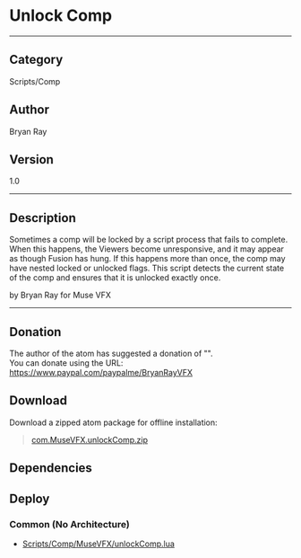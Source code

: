 # Unlock Comp
___

## Category
Scripts/Comp

## Author
Bryan Ray

## Version
1.0

___

## Description
<p>Sometimes a comp will be locked by a script process that fails to complete. When this happens, the Viewers become unresponsive, and it may appear as though Fusion has hung. If this happens more than once, the comp may have nested locked or unlocked flags. This script detects the current state of the comp and ensures that it is unlocked exactly once.</p>

<p>by Bryan Ray for Muse VFX</p>

___

## Donation
The author of the atom has suggested a donation of "".  
You can donate using the URL: <a href="https://www.paypal.com/paypalme/BryanRayVFX">https://www.paypal.com/paypalme/BryanRayVFX</a>
## Download

Download a zipped atom package for offline installation:
> [com.MuseVFX.unlockComp.zip](https://gitlab.com/WeSuckLess/Reactor/-/archive/master/Reactor-master.zip?path=Atoms/com.MuseVFX.unlockComp)  

## Dependencies

## Deploy

### Common (No Architecture)

<ul>
<li><a href="https://gitlab.com/WeSuckLess/Reactor/-/blob/master/Atoms/com.MuseVFX.unlockComp/Scripts/Comp/MuseVFX/unlockComp.lua?ref_type=heads">Scripts/Comp/MuseVFX/unlockComp.lua</a></li>
</ul>
